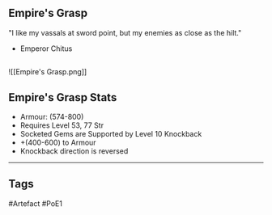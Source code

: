 ## Empire's Grasp
"I like my vassals at sword point,
but my enemies as close as the hilt."
- Emperor Chitus
##
![[Empire's Grasp.png]]
## Empire's Grasp Stats
- Armour: (574-800)
- Requires Level 53, 77 Str
- Socketed Gems are Supported by Level 10 Knockback
- +(400-600) to Armour
- Knockback direction is reversed


---
## Tags
#Artefact
#PoE1